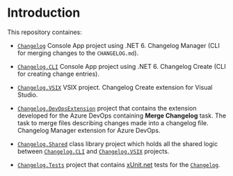 # Introduction

This repository containes:
+ [`Changelog`](Enterwell.CI.Changelog) Console App project using .NET 6. Changelog Manager (CLI for merging changes to the `CHANGELOG.md`).

+ [`Changelog.CLI`](Enterwell.CI.Changelog.CLI) Console App project using .NET 6. Changelog Create (CLI for creating change entries).

+ [`Changelog.VSIX`](Enterwell.CI.Changelog.VSIX) VSIX project. Changelog Create extension for Visual Studio.

+ [`Changelog.DevOpsExtension`](Enterwell.CI.Changelog.DevOpsExtension) project that contains the extension developed for the Azure DevOps containing **Merge Changelog** task. The task to merge files describing changes made into a changelog file. Changelog Manager extension for Azure DevOps.

+ [`Changelog.Shared`](Enterwell.CI.Changelog.Shared) class library project which holds all the shared logic between [`Changelog.CLI`](Enterwell.CI.Changelog.CLI) and [`Changelog.VSIX`](Enterwell.CI.Changelog.VSIX) projects.

+ [`Changelog.Tests`](Enterwell.CI.Changelog.Tests) project that contains [xUnit.net](https://xunit.net/) tests for the [`Changelog`](Enterwell.CI.Changelog).